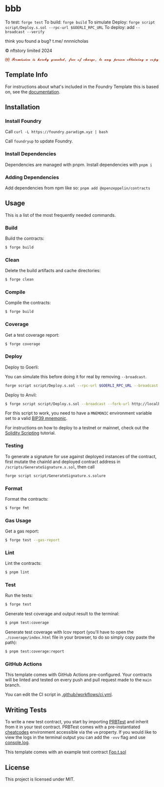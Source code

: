# bbb

To test: `forge test`
To build: `forge build`
To simulate Deploy: `forge script script/Deploy.s.sol --rpc-url $GOERLI_RPC_URL`
To deploy: add `--broadcast --verify`

think you found a bug? t.me/ nnnnicholas 

© nftstory limited 2024
```diff
@@ 𝓟𝓮𝓻𝓶𝓲𝓼𝓼𝓲𝓸𝓷 𝓲𝓼 𝓱𝓮𝓻𝓮𝓫𝔂 𝓰𝓻𝓪𝓷𝓽𝓮𝓭, 𝓯𝓻𝓮𝓮 𝓸𝓯 𝓬𝓱𝓪𝓻𝓰𝓮, 𝓽𝓸 𝓪𝓷𝔂 𝓹𝓮𝓻𝓼𝓸𝓷 𝓸𝓫𝓽𝓪𝓲𝓷𝓲𝓷𝓰 𝓪 𝓬𝓸𝓹𝔂 𝓸𝓯 𝓽𝓱𝓲𝓼 𝓼𝓸𝓯𝓽𝔀𝓪𝓻𝓮 𝓪𝓷𝓭 𝓪𝓼𝓼𝓸𝓬𝓲𝓪𝓽𝓮𝓭 𝓭𝓸𝓬𝓾𝓶𝓮𝓷𝓽𝓪𝓽𝓲𝓸𝓷 𝓯𝓲𝓵𝓮𝓼 (𝓽𝓱𝓮 “𝓢𝓸𝓯𝓽𝔀𝓪𝓻𝓮”), 𝓽𝓸 𝓭𝓮𝓪𝓵 𝓲𝓷 𝓽𝓱𝓮 𝓢𝓸𝓯𝓽𝔀𝓪𝓻𝓮 𝔀𝓲𝓽𝓱𝓸𝓾𝓽 𝓻𝓮𝓼𝓽𝓻𝓲𝓬𝓽𝓲𝓸𝓷, 𝓲𝓷𝓬𝓵𝓾𝓭𝓲𝓷𝓰 𝔀𝓲𝓽𝓱𝓸𝓾𝓽 𝓵𝓲𝓶𝓲𝓽𝓪𝓽𝓲𝓸𝓷 𝓽𝓱𝓮 𝓻𝓲𝓰𝓱𝓽𝓼 𝓽𝓸 𝓾𝓼𝓮, 𝓬𝓸𝓹𝔂, 𝓶𝓸𝓭𝓲𝓯𝔂, 𝓶𝓮𝓻𝓰𝓮, 𝓹𝓾𝓫𝓵𝓲𝓼𝓱, 𝓭𝓲𝓼𝓽𝓻𝓲𝓫𝓾𝓽𝓮, 𝓼𝓾𝓫𝓵𝓲𝓬𝓮𝓷𝓼𝓮, 𝓪𝓷𝓭/𝓸𝓻 𝓼𝓮𝓵𝓵 𝓬𝓸𝓹𝓲𝓮𝓼 𝓸𝓯 𝓽𝓱𝓮 𝓢𝓸𝓯𝓽𝔀𝓪𝓻𝓮, 𝓪𝓷𝓭 𝓽𝓸 𝓹𝓮𝓻𝓶𝓲𝓽 𝓹𝓮𝓻𝓼𝓸𝓷𝓼 𝓽𝓸 𝔀𝓱𝓸𝓶 𝓽𝓱𝓮 𝓢𝓸𝓯𝓽𝔀𝓪𝓻𝓮 𝓲𝓼 𝓯𝓾𝓻𝓷𝓲𝓼𝓱𝓮𝓭 𝓽𝓸 𝓭𝓸 𝓼𝓸, 𝓼𝓾𝓫𝓳𝓮𝓬𝓽 𝓽𝓸 𝓽𝓱𝓮 𝓯𝓸𝓵𝓵𝓸𝔀𝓲𝓷𝓰 𝓬𝓸𝓷𝓭𝓲𝓽𝓲𝓸𝓷𝓼:𝓣𝓱𝓮 𝓪𝓫𝓸𝓿𝓮 𝓬𝓸𝓹𝔂𝓻𝓲𝓰𝓱𝓽 𝓷𝓸𝓽𝓲𝓬𝓮 𝓪𝓷𝓭 𝓽𝓱𝓲𝓼 𝓹𝓮𝓻𝓶𝓲𝓼𝓼𝓲𝓸𝓷 𝓷𝓸𝓽𝓲𝓬𝓮 𝓼𝓱𝓪𝓵𝓵 𝓫𝓮 𝓲𝓷𝓬𝓵𝓾𝓭𝓮𝓭 𝓲𝓷 𝓪𝓵𝓵 𝓬𝓸𝓹𝓲𝓮𝓼 𝓸𝓻 𝓼𝓾𝓫𝓼𝓽𝓪𝓷𝓽𝓲𝓪𝓵 𝓹𝓸𝓻𝓽𝓲𝓸𝓷𝓼 𝓸𝓯 𝓽𝓱𝓮 𝓢𝓸𝓯𝓽𝔀𝓪𝓻𝓮.𝓣𝓗𝓔 𝓢𝓞𝓕𝓣𝓦𝓐𝓡𝓔 𝓘𝓢 𝓟𝓡𝓞𝓥𝓘𝓓𝓔𝓓 “𝓐𝓢 𝓘𝓢”, 𝓦𝓘𝓣𝓗𝓞𝓤𝓣 𝓦𝓐𝓡𝓡𝓐𝓝𝓣𝓨 𝓞𝓕 𝓐𝓝𝓨 𝓚𝓘𝓝𝓓, 𝓔𝓧𝓟𝓡𝓔𝓢𝓢 𝓞𝓡 𝓘𝓜𝓟𝓛𝓘𝓔𝓓, 𝓘𝓝𝓒𝓛𝓤𝓓𝓘𝓝𝓖 𝓑𝓤𝓣 𝓝𝓞𝓣 𝓛𝓘𝓜𝓘𝓣𝓔𝓓 𝓣𝓞 𝓣𝓗𝓔 𝓦𝓐𝓡𝓡𝓐𝓝𝓣𝓘𝓔𝓢 𝓞𝓕 𝓜𝓔𝓡𝓒𝓗𝓐𝓝𝓣𝓐𝓑𝓘𝓛𝓘𝓣𝓨, 𝓕𝓘𝓣𝓝𝓔𝓢𝓢 𝓕𝓞𝓡 𝓐 𝓟𝓐𝓡𝓣𝓘𝓒𝓤𝓛𝓐𝓡 𝓟𝓤𝓡𝓟𝓞𝓢𝓔 𝓐𝓝𝓓 𝓝𝓞𝓝𝓘𝓝𝓕𝓡𝓘𝓝𝓖𝓔𝓜𝓔𝓝𝓣. 𝓘𝓝 𝓝𝓞 𝓔𝓥𝓔𝓝𝓣 𝓢𝓗𝓐𝓛𝓛 𝓣𝓗𝓔 𝓐𝓤𝓣𝓗𝓞𝓡𝓢 𝓞𝓡 𝓒𝓞𝓟𝓨𝓡𝓘𝓖𝓗𝓣 𝓗𝓞𝓛𝓓𝓔𝓡𝓢 𝓑𝓔 𝓛𝓘𝓐𝓑𝓛𝓔 𝓕𝓞𝓡 𝓐𝓝𝓨 𝓒𝓛𝓐𝓘𝓜, 𝓓𝓐𝓜𝓐𝓖𝓔𝓢 𝓞𝓡 𝓞𝓣𝓗𝓔𝓡 𝓛𝓘𝓐𝓑𝓘𝓛𝓘𝓣𝓨, 𝓦𝓗𝓔𝓣𝓗𝓔𝓡 𝓘𝓝 𝓐𝓝 𝓐𝓒𝓣𝓘𝓞𝓝 𝓞𝓕 𝓒𝓞𝓝𝓣𝓡𝓐𝓒𝓣, 𝓣𝓞𝓡𝓣 𝓞𝓡 𝓞𝓣𝓗𝓔𝓡𝓦𝓘𝓢𝓔, 𝓐𝓡𝓘𝓢𝓘𝓝𝓖 𝓕𝓡𝓞𝓜, 𝓞𝓤𝓣 𝓞𝓕 𝓞𝓡 𝓘𝓝 𝓒𝓞𝓝𝓝𝓔𝓒𝓣𝓘𝓞𝓝 𝓦𝓘𝓣𝓗 𝓣𝓗𝓔 𝓢𝓞𝓕𝓣𝓦𝓐𝓡𝓔 𝓞𝓡 𝓣𝓗𝓔 𝓤𝓢𝓔 𝓞𝓡 𝓞𝓣𝓗𝓔𝓡 𝓓𝓔𝓐𝓛𝓘𝓝𝓖𝓢 𝓘𝓝 𝓣𝓗𝓔 𝓢𝓞𝓕𝓣𝓦𝓐𝓡𝓔. @@ 
```




## Template Info

For instructions about what's included in the Foundry Template this is based on, see the
[documentation](https://github.com/PaulRBerg/foundry-template).

## Installation

### Install Foundry

Call `curl -L https://foundry.paradigm.xyz | bash`

Call `foundryup` to update Foundry.

### Install Dependencies

Dependencies are managed with pnpm. Install dependencies with `pnpm i`

### Adding Dependencies

Add dependencies from npm like so: `pnpm add @openzeppelin/contracts`

## Usage

This is a list of the most frequently needed commands.

### Build

Build the contracts:

```sh
$ forge build
```

### Clean

Delete the build artifacts and cache directories:

```sh
$ forge clean
```

### Compile

Compile the contracts:

```sh
$ forge build
```

### Coverage

Get a test coverage report:

```sh
$ forge coverage
```

### Deploy

Deploy to Goerli:

You can simulate this before doing it for real by removing `--broadcast`.

```sh
forge script script/Deploy.s.sol --rpc-url $GOERLI_RPC_URL --broadcast --verify
```

Deploy to Anvil:

```sh
$ forge script script/Deploy.s.sol --broadcast --fork-url http://localhost:8545
```

For this script to work, you need to have a `MNEMONIC` environment variable set to a valid
[BIP39 mnemonic](https://iancoleman.io/bip39/).

For instructions on how to deploy to a testnet or mainnet, check out the
[Solidity Scripting](https://book.getfoundry.sh/tutorials/solidity-scripting.html) tutorial.


### Testing

To generate a signature for use against deployed instances of the contract, first mutate the chainId and deployed contract address in `/scripts/GenerateSignature.s.sol`, then call

```sh
forge script script/GenerateSignature.s.solure
```

### Format

Format the contracts:

```sh
$ forge fmt
```

### Gas Usage

Get a gas report:

```sh
$ forge test --gas-report
```

### Lint

Lint the contracts:

```sh
$ pnpm lint
```

### Test

Run the tests:

```sh
$ forge test
```

Generate test coverage and output result to the terminal:

```sh
$ pnpm test:coverage
```

Generate test coverage with lcov report (you'll have to open the `./coverage/index.html` file in your browser, to do so
simply copy paste the path):

```sh
$ pnpm test:coverage:report
```

### GitHub Actions

This template comes with GitHub Actions pre-configured. Your contracts will be linted and tested on every push and pull
request made to the `main` branch.

You can edit the CI script in [.github/workflows/ci.yml](./.github/workflows/ci.yml).

## Writing Tests

To write a new test contract, you start by importing [PRBTest](https://github.com/PaulRBerg/prb-test) and inherit from
it in your test contract. PRBTest comes with a pre-instantiated [cheatcodes](https://book.getfoundry.sh/cheatcodes/)
environment accessible via the `vm` property. If you would like to view the logs in the terminal output you can add the
`-vvv` flag and use [console.log](https://book.getfoundry.sh/faq?highlight=console.log#how-do-i-use-consolelog).

This template comes with an example test contract [Foo.t.sol](./test/Foo.t.sol)

## License

This project is licensed under MIT.

